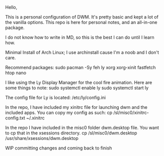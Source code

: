 Hello,

This is a personal configuration of DWM. It's pretty basic and kept a lot of the vanilla options. This repo is here for personal notes, and an all-in-one package.

I do not know how to write in MD, so this is the best I can do until I learn how. 


Minimal Install of Arch Linux; I use archinstall cause I'm a noob and I don't care.

Recommend packages: sudo pacman -Sy feh ly xorg xorg-xinit fastfetch htop nano

I like using the Ly Display Manager for the cool fire animation. Here are some things to note:
sudo systemctl enable ly
sudo systemctl start ly

The config file for Ly is located:
/etc/ly/config.ini

In the repo, I have included my xinitrc file for launching dwm and the included apps. You can copy my config as such:
cp /sl/misc0/xinitrc-config.txt ~/.xinitrc


In the repo I have included in the misc0 folder dwm.desktop file. You want to cp that in the xsessions directory.
cp /sl/misc0/dwm.desktop /usr/share/xsessions/dwm.desktop


WIP committing changes and coming back to finish
